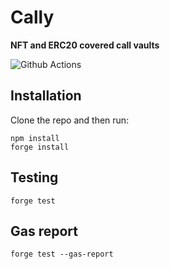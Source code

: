 # Cally

**NFT and ERC20 covered call vaults**

![Github Actions](https://github.com/foundry-rs/forge-template/workflows/Tests/badge.svg)

## Installation

Clone the repo and then run:

```
npm install
forge install
```

## Testing

```
forge test
```

## Gas report

```
forge test --gas-report
```